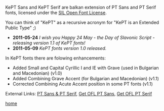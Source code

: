 KePT Sans and KePT Serif are balkan extension of PT Sans and PT Serif fonts, licensed under the [SIL Open Font License](http://scripts.sil.org/cms/scripts/page.php?item_id=OFL).

You can think of "KePT" as a recursive acronym for "KePT is an Extended Public Type" ;)

  * **2011-05-24**  _I wish you Happy 24 May - the Day of Slavonic Script - releasing version 1.1 of KePT fonts!_
  * **2011-05-09**  _KePT fonts version 1.0 released._

In KePT fonts there are folowing enhancements:

  * Added Small and Capital Cyrillic I and IE with Grave (used in Bulgarian and Macedonian) (v1.0)
  * Added Combining Grave Accent (for Bulgarian and Macedonian) (v1.1)
  * Corrected Combining Acute Accent position in some PT fonts (v1.1)

External Links:
[PT Sans & PT Serif](http://www.paratype.com/public/), [Get OFL PT Sans](http://www.fontstock.com/public/PTSansOFL.zip), [Get OFL PT Serif](http://www.fontstock.com/public/PTSerifOFL.zip)

[home](https://code.google.com/p/kept-fonts/)